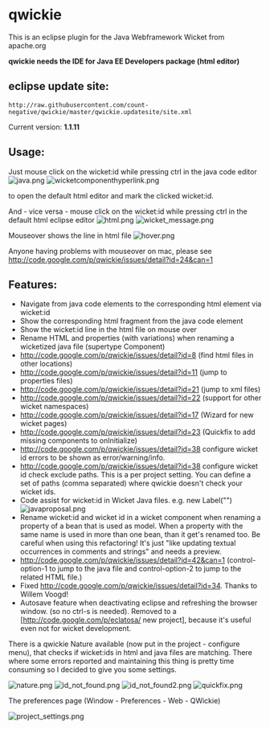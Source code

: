 # qwickie #
This is an eclipse plugin for the Java Webframework Wicket from apache.org 

**qwickie needs the IDE for Java EE Developers package (html editor)**

## eclipse update site: ##

```
http://raw.githubusercontent.com/count-negative/qwickie/master/qwickie.updatesite/site.xml
```

Current version: **1.1.11**

## Usage: ##

Just mouse click on the wicket:id while pressing ctrl in the java code editor
![java.png](https://raw.githubusercontent.com/count-negative/qwickie/master/qwickie.updatesite/doc/images/java.png)
![wicketcomponenthyperlink.png](https://raw.githubusercontent.com/count-negative/qwickie/master/qwickie.updatesite/doc/images/wicketcomponenthyperlink.png)

to open the default html editor and mark the clicked wicket:id.

And - vice versa - mouse click on the wicket:id while pressing ctrl in the default html eclipse editor
![html.png](https://raw.githubusercontent.com/count-negative/qwickie/master/qwickie.updatesite/doc/images/html.png)
![wicket_message.png](https://raw.githubusercontent.com/count-negative/qwickie/master/qwickie.updatesite/doc/images/wicket_message.png)

Mouseover shows the line in html file
![hover.png](https://raw.githubusercontent.com/count-negative/qwickie/master/qwickie.updatesite/doc/images/hover.png)

Anyone having problems with mouseover on mac, please see http://code.google.com/p/qwickie/issues/detail?id=24&can=1


## Features: ##

  * Navigate from java code elements to the corresponding html element via wicket:id
  * Show the corresponding html fragment from the java code element
  * Show the wicket:id line in the html file on mouse over
  * Rename HTML and properties (with variations) when renaming a wicketized java file (supertype Component)
  * http://code.google.com/p/qwickie/issues/detail?id=8  (find html files in other locations)
  * http://code.google.com/p/qwickie/issues/detail?id=11 (jump to properties files)  
  * http://code.google.com/p/qwickie/issues/detail?id=21 (jump to xml files)
  * http://code.google.com/p/qwickie/issues/detail?id=22 (support for other wicket namespaces)
  * http://code.google.com/p/qwickie/issues/detail?id=17 (Wizard for new wicket pages)
  * http://code.google.com/p/qwickie/issues/detail?id=23 (Quickfix to add missing components to onInitialize)
  * http://code.google.com/p/qwickie/issues/detail?id=38 configure wicket id errors to be shown as error/warning/info.
  * http://code.google.com/p/qwickie/issues/detail?id=38 configure wicket id check exclude paths. This is a per project setting. You can define a set of paths (comma separated) where qwickie doesn't check your wicket ids.
  * Code assist for wicket:id in Wicket Java files. e.g. new Label("<press Ctrl-Space>")
![javaproposal.png](https://raw.githubusercontent.com/count-negative/qwickie/master/qwickie.updatesite/doc/images/javaproposal.png)
  * Rename wicket:id and wicket id in a wicket component when renaming a property of a bean that is used as model. When a property with the same name is used in more than one bean, than it get's renamed too. Be careful when using this refactoring! It's just "like updating textual occurrences in comments and strings" and needs a preview.
  * http://code.google.com/p/qwickie/issues/detail?id=42&can=1 (control-option-1 to jump to the java file and control-option-2 to jump to the related HTML file.)
  * Fixed http://code.google.com/p/qwickie/issues/detail?id=34. Thanks to Willem Voogd!
  * Autosave feature when deactivating eclipse and refreshing the browser window. (so no ctrl-s is needed). Removed to a [http://code.google.com/p/eclatosa/ new project], because it's useful even not for wicket development.

There is a qwickie Nature available (now put in the project - configure menu), that checks if wicket:ids in html and java files are matching.
There where some errors reported and maintaining this thing is pretty time consuming so I decided to give you some settings.

![nature.png](https://raw.githubusercontent.com/count-negative/qwickie/master/qwickie.updatesite/doc/images/nature.png)
![id_not_found.png](https://raw.githubusercontent.com/count-negative/qwickie/master/qwickie.updatesite/doc/images/id_not_found.png)
![id_not_found2.png](https://raw.githubusercontent.com/count-negative/qwickie/master/qwickie.updatesite/doc/images/id_not_found2.png)
![quickfix.png](https://raw.githubusercontent.com/count-negative/qwickie/master/qwickie.updatesite/doc/images/quickfix.png)


The preferences page (Window - Preferences - Web - QWickie)

![project_settings.png](https://raw.githubusercontent.com/count-negative/qwickie/master/qwickie.updatesite/doc/images/project_settings.png)
